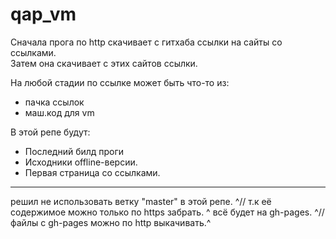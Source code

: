 # qap_vm
Сначала прога по http скачивает с гитхаба ссылки на сайты со ссылками.  
Затем она скачивает с этих сайтов ссылки.

На любой стадии по ссылке может быть что-то из:
 * пачка ссылок
 * маш.код для vm  

В этой репе будут:
 * Последний билд проги
 * Исходники offline-версии.
 * Первая страница со ссылками.

---
решил не использовать ветку "master" в этой репе. ^// т.к её содержимое можно только по https забрать.  ^
всё будет на gh-pages. ^// файлы с gh-pages можно по http выкачивать.^

